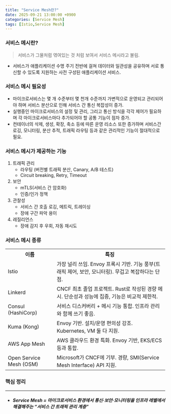 ```yaml
---
title: "Service Mesh란?"
date: 2025-09-21 13:00:00 +0900
categories: [Service Mesh]
tags: [Istio,Service Mesh]
---
```


### 서비스 메시란?
> 서비스가 그물처럼 엮여있는 것 처럼 보여서 서비스 메시라고 불림.


- 서비스가 애플리케이션 수명 주기 전반에 걸쳐 데이터와 일관성을 공유하며 서로 통신할 수 있도록 지원하는 사전 구성된 애플리케이션 서비스.

### 서비스 메시 필요성
- 마이크로서비스는 몇 개 수준부터 몇 천개 수준까지 가변적으로 운영되고 관리되어야 하며 서비스 분산으로 인해 서비스 간 통신 복잡성이 증가.
- 실행중인 마이크로서비스의 설정 및 관리, 그리고 통신 방식을 각각 제어가 필요하며 각 마이크로서비스마다 추가되어야 할 공통 기능이 점차 증가.
- 컨테이너의 삭제, 생성, 확장, 축소 등에 따른 운영 리소스 또한 증가하며 서비스간 로깅, 모니터링, 분산 추적, 트래픽 라우팅 등과 같은 관리적인 기능이 절대적으로 필요.

### 서비스 메시가 제공하는 기능
1. 트래픽 관리
   - 라우팅 (버전별 트래픽 분산, Canary, A/B 테스트)
   - Circuit breaking, Retry, Timeout
2. 보안
   - mTLS(서비스 간 암호화)
   - 인증/인가 정책
3. 관찰성
   - 서비스 간 호출 로깅, 메트릭, 트레이싱
   - 장애 구간 파악 용이
4. 레질리언스
   - 장애 감지 후 우회, 자동 재시도

### 서비스 메시 종류
<table>
  <tr>
    <th>이름</th>
    <th>특징</th>
  </tr>
  <tr>
    <td>Istio</td>
    <td>가장 널리 쓰임. Envoy 프록시 기반. 기능 풍부(트래픽 제어, 보안, 모니터링). 무겁고 복잡하다는 단점.</td>
  </tr>
  <tr>
    <td>Linkerd</td>
    <td>CNCF 최초 졸업 프로젝트. Rust로 작성된 경량 메시. 단순성과 성능에 집중, 기능은 비교적 제한적.</td>
  </tr>
  <tr>
    <td>Consul (HashiCorp)</td>
    <td>서비스 디스커버리 + 메시 기능 통합. 인프라 관리와 함께 쓰기 좋음.</td>
  </tr>
  <tr>
    <td>Kuma (Kong)</td>
    <td>Envoy 기반. 설치/운영 편의성 강조. Kubernetes, VM 둘 다 지원.</td>
  </tr>
  <tr>
    <td>AWS App Mesh</td>
    <td>AWS 클라우드 환경 특화. Envoy 기반, EKS/ECS 등과 통합.</td>
  </tr>
  <tr>
    <td>Open Service Mesh (OSM)</td>
    <td>Microsoft가 CNCF에 기부. 경량, SMI(Service Mesh Interface) API 지원.</td>
  </tr>
</table>


### 핵심 정리

---

- ##### ***Service Mesh = 마이크로서비스 환경에서 통신·보안·모니터링을 인프라 레벨에서 해결해주는 “서비스 간 트래픽 관리 계층”***
